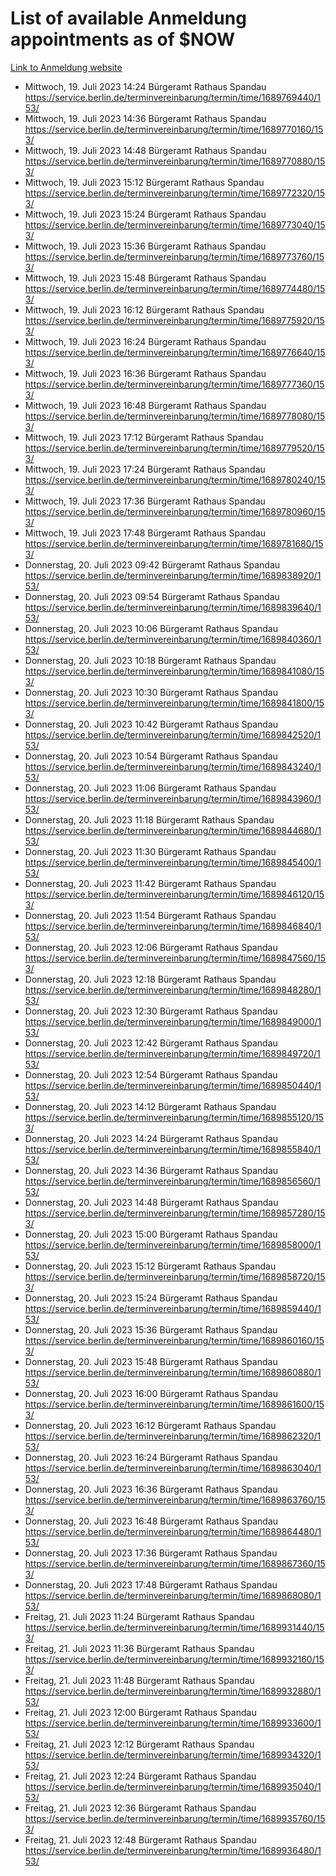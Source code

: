 # List of available Anmeldung appointments as of $NOW
[Link to Anmeldung website](https://service.berlin.de/terminvereinbarung/termin/tag.php?termin=1&anliegen[]=120686&dienstleisterlist=122210,122217,327316,122219,327312,122227,327314,122231,327346,122243,327348,122254,122252,329742,122260,329745,122262,329748,122271,327278,122273,327274,122277,327276,330436,122280,327294,122282,327290,122284,327292,122291,327270,122285,327266,122286,327264,122296,327268,150230,329760,122297,327286,122294,327284,122312,329763,122314,329775,122304,327330,122311,327334,122309,327332,317869,122281,327352,122279,329772,122283,122276,327324,122274,327326,122267,329766,122246,327318,122251,327320,122257,327322,122208,327298,122226,327300&herkunft=http%3A%2F%2Fservice.berlin.de%2Fdienstleistung%2F120686%2F)
- Mittwoch, 19. Juli 2023 14:24 Bürgeramt Rathaus Spandau https://service.berlin.de/terminvereinbarung/termin/time/1689769440/153/
- Mittwoch, 19. Juli 2023 14:36 Bürgeramt Rathaus Spandau https://service.berlin.de/terminvereinbarung/termin/time/1689770160/153/
- Mittwoch, 19. Juli 2023 14:48 Bürgeramt Rathaus Spandau https://service.berlin.de/terminvereinbarung/termin/time/1689770880/153/
- Mittwoch, 19. Juli 2023 15:12 Bürgeramt Rathaus Spandau https://service.berlin.de/terminvereinbarung/termin/time/1689772320/153/
- Mittwoch, 19. Juli 2023 15:24 Bürgeramt Rathaus Spandau https://service.berlin.de/terminvereinbarung/termin/time/1689773040/153/
- Mittwoch, 19. Juli 2023 15:36 Bürgeramt Rathaus Spandau https://service.berlin.de/terminvereinbarung/termin/time/1689773760/153/
- Mittwoch, 19. Juli 2023 15:48 Bürgeramt Rathaus Spandau https://service.berlin.de/terminvereinbarung/termin/time/1689774480/153/
- Mittwoch, 19. Juli 2023 16:12 Bürgeramt Rathaus Spandau https://service.berlin.de/terminvereinbarung/termin/time/1689775920/153/
- Mittwoch, 19. Juli 2023 16:24 Bürgeramt Rathaus Spandau https://service.berlin.de/terminvereinbarung/termin/time/1689776640/153/
- Mittwoch, 19. Juli 2023 16:36 Bürgeramt Rathaus Spandau https://service.berlin.de/terminvereinbarung/termin/time/1689777360/153/
- Mittwoch, 19. Juli 2023 16:48 Bürgeramt Rathaus Spandau https://service.berlin.de/terminvereinbarung/termin/time/1689778080/153/
- Mittwoch, 19. Juli 2023 17:12 Bürgeramt Rathaus Spandau https://service.berlin.de/terminvereinbarung/termin/time/1689779520/153/
- Mittwoch, 19. Juli 2023 17:24 Bürgeramt Rathaus Spandau https://service.berlin.de/terminvereinbarung/termin/time/1689780240/153/
- Mittwoch, 19. Juli 2023 17:36 Bürgeramt Rathaus Spandau https://service.berlin.de/terminvereinbarung/termin/time/1689780960/153/
- Mittwoch, 19. Juli 2023 17:48 Bürgeramt Rathaus Spandau https://service.berlin.de/terminvereinbarung/termin/time/1689781680/153/
- Donnerstag, 20. Juli 2023 09:42 Bürgeramt Rathaus Spandau https://service.berlin.de/terminvereinbarung/termin/time/1689838920/153/
- Donnerstag, 20. Juli 2023 09:54 Bürgeramt Rathaus Spandau https://service.berlin.de/terminvereinbarung/termin/time/1689839640/153/
- Donnerstag, 20. Juli 2023 10:06 Bürgeramt Rathaus Spandau https://service.berlin.de/terminvereinbarung/termin/time/1689840360/153/
- Donnerstag, 20. Juli 2023 10:18 Bürgeramt Rathaus Spandau https://service.berlin.de/terminvereinbarung/termin/time/1689841080/153/
- Donnerstag, 20. Juli 2023 10:30 Bürgeramt Rathaus Spandau https://service.berlin.de/terminvereinbarung/termin/time/1689841800/153/
- Donnerstag, 20. Juli 2023 10:42 Bürgeramt Rathaus Spandau https://service.berlin.de/terminvereinbarung/termin/time/1689842520/153/
- Donnerstag, 20. Juli 2023 10:54 Bürgeramt Rathaus Spandau https://service.berlin.de/terminvereinbarung/termin/time/1689843240/153/
- Donnerstag, 20. Juli 2023 11:06 Bürgeramt Rathaus Spandau https://service.berlin.de/terminvereinbarung/termin/time/1689843960/153/
- Donnerstag, 20. Juli 2023 11:18 Bürgeramt Rathaus Spandau https://service.berlin.de/terminvereinbarung/termin/time/1689844680/153/
- Donnerstag, 20. Juli 2023 11:30 Bürgeramt Rathaus Spandau https://service.berlin.de/terminvereinbarung/termin/time/1689845400/153/
- Donnerstag, 20. Juli 2023 11:42 Bürgeramt Rathaus Spandau https://service.berlin.de/terminvereinbarung/termin/time/1689846120/153/
- Donnerstag, 20. Juli 2023 11:54 Bürgeramt Rathaus Spandau https://service.berlin.de/terminvereinbarung/termin/time/1689846840/153/
- Donnerstag, 20. Juli 2023 12:06 Bürgeramt Rathaus Spandau https://service.berlin.de/terminvereinbarung/termin/time/1689847560/153/
- Donnerstag, 20. Juli 2023 12:18 Bürgeramt Rathaus Spandau https://service.berlin.de/terminvereinbarung/termin/time/1689848280/153/
- Donnerstag, 20. Juli 2023 12:30 Bürgeramt Rathaus Spandau https://service.berlin.de/terminvereinbarung/termin/time/1689849000/153/
- Donnerstag, 20. Juli 2023 12:42 Bürgeramt Rathaus Spandau https://service.berlin.de/terminvereinbarung/termin/time/1689849720/153/
- Donnerstag, 20. Juli 2023 12:54 Bürgeramt Rathaus Spandau https://service.berlin.de/terminvereinbarung/termin/time/1689850440/153/
- Donnerstag, 20. Juli 2023 14:12 Bürgeramt Rathaus Spandau https://service.berlin.de/terminvereinbarung/termin/time/1689855120/153/
- Donnerstag, 20. Juli 2023 14:24 Bürgeramt Rathaus Spandau https://service.berlin.de/terminvereinbarung/termin/time/1689855840/153/
- Donnerstag, 20. Juli 2023 14:36 Bürgeramt Rathaus Spandau https://service.berlin.de/terminvereinbarung/termin/time/1689856560/153/
- Donnerstag, 20. Juli 2023 14:48 Bürgeramt Rathaus Spandau https://service.berlin.de/terminvereinbarung/termin/time/1689857280/153/
- Donnerstag, 20. Juli 2023 15:00 Bürgeramt Rathaus Spandau https://service.berlin.de/terminvereinbarung/termin/time/1689858000/153/
- Donnerstag, 20. Juli 2023 15:12 Bürgeramt Rathaus Spandau https://service.berlin.de/terminvereinbarung/termin/time/1689858720/153/
- Donnerstag, 20. Juli 2023 15:24 Bürgeramt Rathaus Spandau https://service.berlin.de/terminvereinbarung/termin/time/1689859440/153/
- Donnerstag, 20. Juli 2023 15:36 Bürgeramt Rathaus Spandau https://service.berlin.de/terminvereinbarung/termin/time/1689860160/153/
- Donnerstag, 20. Juli 2023 15:48 Bürgeramt Rathaus Spandau https://service.berlin.de/terminvereinbarung/termin/time/1689860880/153/
- Donnerstag, 20. Juli 2023 16:00 Bürgeramt Rathaus Spandau https://service.berlin.de/terminvereinbarung/termin/time/1689861600/153/
- Donnerstag, 20. Juli 2023 16:12 Bürgeramt Rathaus Spandau https://service.berlin.de/terminvereinbarung/termin/time/1689862320/153/
- Donnerstag, 20. Juli 2023 16:24 Bürgeramt Rathaus Spandau https://service.berlin.de/terminvereinbarung/termin/time/1689863040/153/
- Donnerstag, 20. Juli 2023 16:36 Bürgeramt Rathaus Spandau https://service.berlin.de/terminvereinbarung/termin/time/1689863760/153/
- Donnerstag, 20. Juli 2023 16:48 Bürgeramt Rathaus Spandau https://service.berlin.de/terminvereinbarung/termin/time/1689864480/153/
- Donnerstag, 20. Juli 2023 17:36 Bürgeramt Rathaus Spandau https://service.berlin.de/terminvereinbarung/termin/time/1689867360/153/
- Donnerstag, 20. Juli 2023 17:48 Bürgeramt Rathaus Spandau https://service.berlin.de/terminvereinbarung/termin/time/1689868080/153/
- Freitag, 21. Juli 2023 11:24 Bürgeramt Rathaus Spandau https://service.berlin.de/terminvereinbarung/termin/time/1689931440/153/
- Freitag, 21. Juli 2023 11:36 Bürgeramt Rathaus Spandau https://service.berlin.de/terminvereinbarung/termin/time/1689932160/153/
- Freitag, 21. Juli 2023 11:48 Bürgeramt Rathaus Spandau https://service.berlin.de/terminvereinbarung/termin/time/1689932880/153/
- Freitag, 21. Juli 2023 12:00 Bürgeramt Rathaus Spandau https://service.berlin.de/terminvereinbarung/termin/time/1689933600/153/
- Freitag, 21. Juli 2023 12:12 Bürgeramt Rathaus Spandau https://service.berlin.de/terminvereinbarung/termin/time/1689934320/153/
- Freitag, 21. Juli 2023 12:24 Bürgeramt Rathaus Spandau https://service.berlin.de/terminvereinbarung/termin/time/1689935040/153/
- Freitag, 21. Juli 2023 12:36 Bürgeramt Rathaus Spandau https://service.berlin.de/terminvereinbarung/termin/time/1689935760/153/
- Freitag, 21. Juli 2023 12:48 Bürgeramt Rathaus Spandau https://service.berlin.de/terminvereinbarung/termin/time/1689936480/153/
